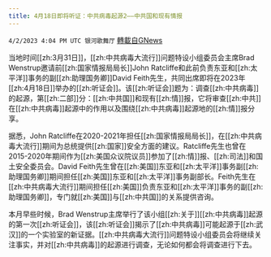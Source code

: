 ```yaml
---
title: 4月18日即将听证：中共病毒起源2——中共国和现有情报
---
```

`4/2/2023 4:04 PM UTC 银河歌舞厅` [轉載自GNews](https://gnews.org/articles/1067533)

当地时间[[zh:3月31日]]，[[zh:中共病毒大流行]]问题特设小组委员会主席Brad Wenstrup邀请前[[zh:国家情报局局长]]John Ratcliffe和此前负责东亚和[[zh:太平洋]]事务的副[[zh:助理国务卿]]David Feith先生，共同出席即将在2023年[[zh:4月18日]]举办的[[zh:听证会]]。该[[zh:听证会]]题为：调查[[zh:中共病毒]]的起源，第[[zh:二部]]分：[[zh:中共国]]和现有[[zh:情]]报，它将审查[[zh:中共]]在[[zh:中共病毒]]起源中的作用以及围绕[[zh:中共病毒]]起源地的[[zh:情]]报分享。

据悉，John Ratcliffe在2020-2021年担任[[zh:国家情报局局长]]，在[[zh:中共病毒大流行]]期间为总统提供[[zh:国家]]安全方面的建议。Ratcliffe先生也曾在2015-2020年期间作为[[zh:美国众议院议员]]参加了[[zh:情]]报、[[zh:司法]]和国土安全委员会。David Feith先生曾在[[zh:美国]]东亚和[[zh:太平洋]]事务副[[zh:助理国务卿]]期间担任[[zh:美国]]东亚和[[zh:太平洋]]事务副部长。Feith先生在[[zh:中共病毒大流行]]期间担任[[zh:美国]]负责东亚和[[zh:太平洋]]事务的副[[zh:助理国务卿]]，专门就[[zh:美国]]与[[zh:中共国]]的关系提供咨询。

本月早些时候，Brad Wenstrup主席举行了该小组[[zh:关于]][[zh:中共病毒]]起源的第一次[[zh:听证会]]，该[[zh:听证会]]揭示了[[zh:中共病毒]]可能起源于[[zh:武汉]]的一个实验室的新证据。[[zh:中共病毒大流行]]问题特设小组委员会将继续关注事实，并对[[zh:中共病毒]]的起源进行调查，无论如何都会将调查进行下去。
